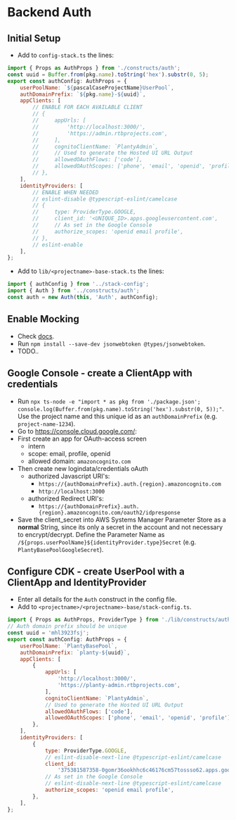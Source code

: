 # Backend Auth

## Initial Setup

- Add to `config-stack.ts` the lines:
```javascript
import { Props as AuthProps } from './constructs/auth';
const uuid = Buffer.from(pkg.name).toString('hex').substr(0, 5);
export const authConfig: AuthProps = {
    userPoolName: `${pascalCaseProjectName}UserPool`,
    authDomainPrefix: `${pkg.name}-${uuid}`,
    appClients: [
        // ENABLE FOR EACH AVAILABLE CLIENT
        // {
        //     appUrls: [
        //         'http://localhost:3000/',
        //         'https://admin.rtbprojects.com',
        //     ],
        //     cognitoClientName: `PlantyAdmin`,
        //     // Used to generate the Hosted UI URL Output
        //     allowedOAuthFlows: ['code'],
        //     allowedOAuthScopes: ['phone', 'email', 'openid', 'profile'],
        // },
    ],
    identityProviders: [
        // ENABLE WHEN NEEDED
        // eslint-disable @typescript-eslint/camelcase
        // {
        //     type: ProviderType.GOOGLE,
        //     client_id: '<UNIQUE_ID>.apps.googleusercontent.com',
        //     // As set in the Google Console
        //     authorize_scopes: 'openid email profile',
        // },
        // eslint-enable
    ],
};
```
- Add to `lib/<projectname>-base-stack.ts` the lines:
```javascript
import { authConfig } from '../stack-config';
import { Auth } from '../constructs/auth';
const auth = new Auth(this, 'Auth', authConfig);
```

## Enable Mocking

- Check [docs](https://aws.amazon.com/premiumsupport/knowledge-center/decode-verify-cognito-json-token/).
- Run `npm install --save-dev jsonwebtoken @types/jsonwebtoken`.
- TODO..

## Google Console - create a ClientApp with credentials

- Run `npx ts-node -e "import * as pkg from './package.json'; console.log(Buffer.from(pkg.name).toString('hex').substr(0, 5));"`. Use the project name and this unique id as an `authDomainPrefix` (e.g. `project-name-1234`).
- Go to https://console.cloud.google.com/:
- First create an app for OAuth-access screen
    - intern
    - scope: email, profile, openid
    - allowed domain: `amazoncognito.com`
- Then create new logindata/credentials oAuth
    - authorized Javascript URI's:
        - `https://{authDomainPrefix}.auth.{region}.amazoncognito.com` 
        - `http://localhost:3000`
    - authorized Redirect URI's:
        - `https://{authDomainPrefix}.auth.{region}.amazoncognito.com/oauth2/idpresponse`
- Save the client_secret into AWS Systems Manager Parameter Store as a **normal** String, since its only a secret in the account and not necessary to encrypt/decrypt. Define the Parameter Name as `/${props.userPoolName}${identityProvider.type}Secret` (e.g. `PlantyBasePoolGoogleSecret`).

## Configure CDK - create UserPool with a ClientApp and IdentityProvider

- Enter all details for the `Auth` construct in the config file.
- Add to `<projectname>/<projectname>-base/stack-config.ts`.
```javascript
import { Props as AuthProps, ProviderType } from './lib/constructs/auth';
// Auth domain prefix should be unique
const uuid = 'mhl3923fsj';
export const authConfig: AuthProps = {
    userPoolName: `PlantyBasePool`,
    authDomainPrefix: `planty-${uuid}`,
    appClients: [
        {
            appUrls: [
                'http://localhost:3000/',
                'https://planty-admin.rtbprojects.com',
            ],
            cognitoClientName: `PlantyAdmin`,
            // Used to generate the Hosted UI URL Output
            allowedOAuthFlows: ['code'],
            allowedOAuthScopes: ['phone', 'email', 'openid', 'profile'],
        },
    ],
    identityProviders: [
        {
            type: ProviderType.GOOGLE,
            // eslint-disable-next-line @typescript-eslint/camelcase
            client_id:
                '375381587358-0gomr36ookhhc6c46176cm57tossso62.apps.googleusercontent.com',
            // As set in the Google Console
            // eslint-disable-next-line @typescript-eslint/camelcase
            authorize_scopes: 'openid email profile',
        },
    ],
};
```
